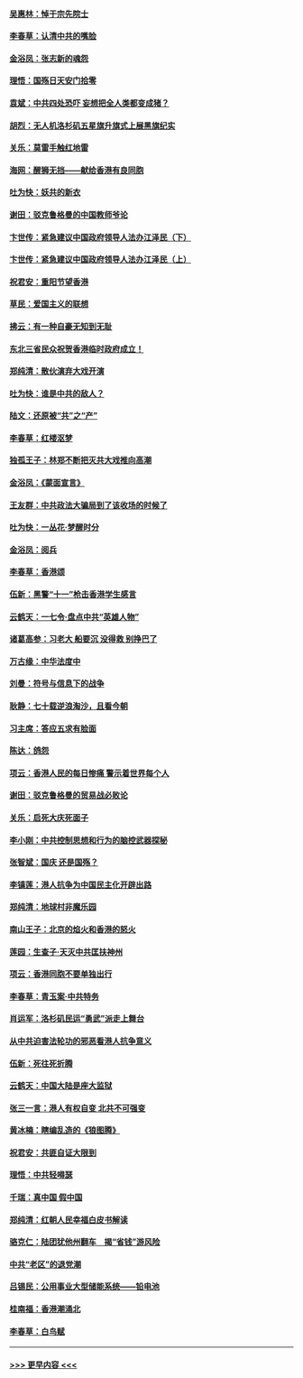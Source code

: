 #### [吴惠林：悼于宗先院士](../pages/nsc993/n11580283.md?t=10102056) 
#### [李春草：认清中共的嘴脸](../pages/nsc993/n11579954.md?t=10102056) 
#### [金浴凤：张志新的魂怨](../pages/nsc993/n11579913.md?t=10102056) 
#### [理悟：国殇日天安门拾零](../pages/nsc993/n11579843.md?t=10102056) 
#### [袁斌：中共四处恐吓 妄想把全人类都变成猪？](../pages/nsc993/n11579814.md?t=10102056) 
#### [胡烈：无人机洛杉矶五星旗升旗式上展黑旗纪实](../pages/nsc993/n11579322.md?t=10102056) 
#### [关乐：莫雷手触红地雷](../pages/nsc993/n11577862.md?t=10102056) 
#### [海网：醒狮无挡——献给香港有良同胞](../pages/nsc993/n11577835.md?t=10102056) 
#### [吐为快：妖共的新衣](../pages/nsc993/n11577575.md?t=10102056) 
#### [谢田：驳克鲁格曼的中国教师爷论](../pages/nsc993/n11575034.md?t=10102056) 
#### [卞世传：紧急建议中国政府领导人法办江泽民（下）](../pages/nsc993/n11573390.md?t=10102056) 
#### [卞世传：紧急建议中国政府领导人法办江泽民（上）](../pages/nsc993/n11573208.md?t=10102056) 
#### [祝君安：重阳节望香港](../pages/nsc993/n11573190.md?t=10102056) 
#### [草民：爱国主义的联想](../pages/nsc993/n11572333.md?t=10102056) 
#### [拂云：有一种自豪无知到无耻](../pages/nsc993/n11572006.md?t=10102056) 
#### [东北三省民众祝贺香港临时政府成立！](../pages/nsc993/n11571215.md?t=10102056) 
#### [郑纯清：散伙演弃大戏开演](../pages/nsc993/n11570826.md?t=10102056) 
#### [吐为快：谁是中共的敌人？](../pages/nsc993/n11570817.md?t=10102056) 
#### [陆文：还原被“共”之“产”](../pages/nsc993/n11570798.md?t=10102056) 
#### [李春草：红楼沤梦](../pages/nsc993/n11569673.md?t=10102056) 
#### [独孤王子：林郑不断把灭共大戏推向高潮](../pages/nsc993/n11569381.md?t=10102056) 
#### [金浴凤：《蒙面宣言》](../pages/nsc993/n11569368.md?t=10102056) 
#### [王友群：中共政法大骗局到了该收场的时候了](../pages/nsc993/n11568940.md?t=10102056) 
#### [吐为快：一丛花‧梦醒时分](../pages/nsc993/n11567491.md?t=10102056) 
#### [金浴凤：阅兵](../pages/nsc993/n11567454.md?t=10102056) 
#### [李春草：香港颂](../pages/nsc993/n11567444.md?t=10102056) 
#### [伍新：黑警“十一”枪击香港学生感言](../pages/nsc993/n11567426.md?t=10102056) 
#### [云鹤天：一七令‧盘点中共“英雄人物”](../pages/nsc993/n11567091.md?t=10102056) 
#### [诸葛高参：习老大 船要沉 没得救 别挣巴了](../pages/nsc993/n11566976.md?t=10102056) 
#### [万古缘：中华法度中](../pages/nsc993/n11566726.md?t=10102056) 
#### [刘曼：符号与信息下的战争](../pages/nsc993/n11564655.md?t=10102056) 
#### [耿静：七十载逆浪淘沙，且看今朝](../pages/nsc993/n11564520.md?t=10102056) 
#### [习主席：答应五求有脸面](../pages/nsc993/n11563953.md?t=10102056) 
#### [陈达：鸽怨](../pages/nsc993/n11561879.md?t=10102056) 
#### [项云：香港人民的每日惨痛  警示着世界每个人](../pages/nsc993/n11559273.md?t=10102056) 
#### [谢田：驳克鲁格曼的贸易战必败论](../pages/nsc993/n11555840.md?t=10102056) 
#### [关乐：启死大庆死面子](../pages/nsc993/n11556823.md?t=10102056) 
#### [李小刚：中共控制思想和行为的脑控武器探秘](../pages/nsc993/n11556776.md?t=10102056) 
#### [张智斌：国庆  还是国殇？](../pages/nsc993/n11556617.md?t=10102056) 
#### [李镇莲：港人抗争为中国民主化开辟出路](../pages/nsc993/n11556570.md?t=10102056) 
#### [郑纯清：地球村非魔乐园](../pages/nsc993/n11555415.md?t=10102056) 
#### [南山王子：北京的焰火和香港的怒火](../pages/nsc993/n11555318.md?t=10102056) 
#### [莲园：生查子·天灭中共匡扶神州](../pages/nsc993/n11555302.md?t=10102056) 
#### [项云：香港同胞不要单独出行](../pages/nsc993/n11555276.md?t=10102056) 
#### [李春草：青玉案‧中共特务](../pages/nsc993/n11552356.md?t=10102056) 
#### [肖运军：洛杉矶民运“勇武”派走上舞台](../pages/nsc993/n11551595.md?t=10102056) 
#### [从中共迫害法轮功的邪恶看港人抗争意义](../pages/nsc993/n11540858.md?t=10102056) 
#### [伍新：死往死折腾](../pages/nsc993/n11550174.md?t=10102056) 
#### [云鹤天：中国大陆是座大监狱](../pages/nsc993/n11550155.md?t=10102056) 
#### [张三一言：港人有权自变 北共不可强变](../pages/nsc993/n11550132.md?t=10102056) 
#### [黄冰楠：瞎编乱造的《狼图腾》](../pages/nsc993/n11550082.md?t=10102056) 
#### [祝君安：共匪自证大限到](../pages/nsc993/n11550041.md?t=10102056) 
#### [理悟：中共轻嘚瑟](../pages/nsc993/n11547978.md?t=10102056) 
#### [千瑞：真中国 假中国](../pages/nsc993/n11547865.md?t=10102056) 
#### [郑纯清：红朝人民幸福白皮书解读](../pages/nsc993/n11547499.md?t=10102056) 
#### [骆克仁：陆团犹他州翻车　揭“省钱”游风险](../pages/nsc993/n11546977.md?t=10102056) 
#### [中共“老区”的退党潮](../pages/nsc993/n11545995.md?t=10102056) 
#### [吕锡民：公用事业大型储能系统——铅电池](../pages/nsc993/n11545701.md?t=10102056) 
#### [桂南福：香港潮涌北](../pages/nsc993/n11545682.md?t=10102056) 
#### [李春草：白鸟赋](../pages/nsc993/n11545663.md?t=10102056) 

----
#### [ >>> 更早内容 <<< ](../indexes/nsc993-earlier.md)
